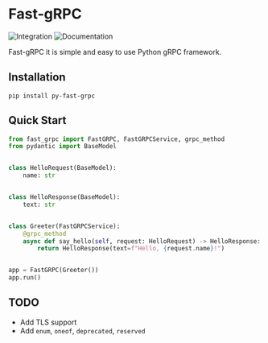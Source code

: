 # Fast-gRPC

![Integration](https://github.com/OlegYurchik/fast-grpc/actions/workflows/integration.yaml/badge.svg)
![Documentation](https://app.readthedocs.org/projects/fast-grpc/badge/?version=latest)

Fast-gRPC it is simple and easy to use Python gRPC framework.

## Installation

```shell
pip install py-fast-grpc
```

## Quick Start

```python
from fast_grpc import FastGRPC, FastGRPCService, grpc_method
from pydantic import BaseModel


class HelloRequest(BaseModel):
    name: str


class HelloResponse(BaseModel):
    text: str


class Greeter(FastGRPCService):
    @grpc_method
    async def say_hello(self, request: HelloRequest) -> HelloResponse:
        return HelloResponse(text=f"Hello, {request.name}!")


app = FastGRPC(Greeter())
app.run()
```

## TODO

* Add TLS support
* Add `enum`, `oneof`, `deprecated`, `reserved`
